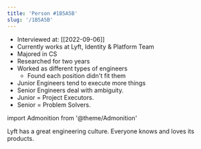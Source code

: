 ```yaml
---
title: 'Person #1B5A5B'
slug: '/1B5A5B'
---
```


- Interviewed at: [[2022-09-06]]
- Currently works at Lyft, Identity & Platform Team
- Majored in CS
- Researched for two years
- Worked as different types of engineers
  - Found each position didn't fit them
- Junior Engineers tend to execute more things
- Senior Engineers deal with ambiguity.
- Junior = Project Executors.
- Senior = Problem Solvers.

import Admonition from '@theme/Admonition'

<Admonition type="info" title="I love my job because..." icon="💙">
Lyft has a great engineering culture.
Everyone knows and loves its products.
</Admonition>

